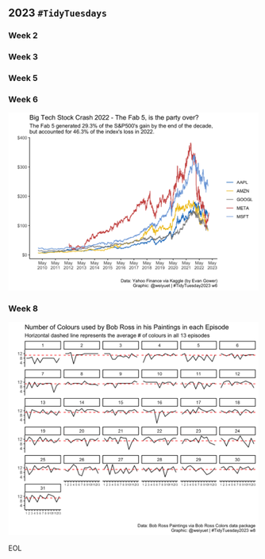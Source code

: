 ## 2023 `#TidyTuesdays`

### Week 2

### Week 3

### Week 5

### Week 6
![](https://github.com/weiyuet/tidy-tuesday/blob/main/2023/w6/big-tech-stock-prices.png)

### Week 8
![](https://github.com/weiyuet/tidy-tuesday/blob/main/2023/w8/bob-ross-paintings.png)

EOL